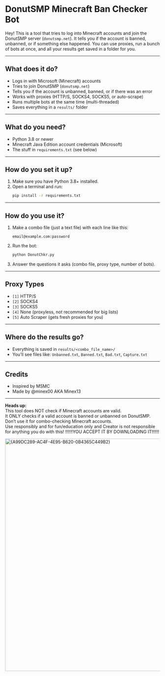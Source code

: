 # DonutSMP Minecraft Ban Checker Bot

Hey! This is a tool that tries to log into Minecraft accounts and join the DonutSMP server (`donutsmp.net`). It tells you if the account is banned, unbanned, or if something else happened. You can use proxies, run a bunch of bots at once, and all your results get saved in a folder for you.

---

## What does it do?

- Logs in with Microsoft (Minecraft) accounts
- Tries to join DonutSMP (`donutsmp.net`)
- Tells you if the account is unbanned, banned, or if there was an error
- Works with proxies (HTTP/S, SOCKS4, SOCKS5, or auto-scrape)
- Runs multiple bots at the same time (multi-threaded)
- Saves everything in a `results/` folder

---

## What do you need?

- Python 3.8 or newer
- Minecraft Java Edition account credentials (Microsoft)
- The stuff in `requirements.txt` (see below)

---

## How do you set it up?

1. Make sure you have Python 3.8+ installed.
2. Open a terminal and run:
   ```sh
   pip install -r requirements.txt
   ```

---

## How do you use it?

1. Make a combo file (just a text file) with each line like this:
   ```
   email@example.com:password
   ```
2. Run the bot:
   ```sh
   python DonutChkr.py
   ```
3. Answer the questions it asks (combo file, proxy type, number of bots).

---

## Proxy Types

- `[1]` HTTP/S
- `[2]` SOCKS4
- `[3]` SOCKS5
- `[4]` None (proxyless, not recommended for big lists)
- `[5]` Auto Scraper (gets fresh proxies for you)

---

## Where do the results go?

- Everything is saved in `results/<combo_file_name>/`
- You’ll see files like: `Unbanned.txt`, `Banned.txt`, `Bad.txt`, `Capture.txt`

---

## Credits

- Inspired by MSMC
- Made by @minex00 AKA Minex13

---

**Heads up:**  
This tool does NOT check if Minecraft accounts are valid.  
It ONLY checks if a valid account is banned or unbanned on DonutSMP.  
Don’t use it for combo-checking Minecraft accounts.  
Use responsibly and for fun/education only and Creator is not responsible for anything you do with this!
!!!!!!YOU ACCEPT IT BY DOWNLOADING IT!!!!!!

<img width="935" height="755" alt="{A99DC289-AC4F-4E95-B620-0B4365C449B2}" src="https://github.com/user-attachments/assets/c1338496-a41f-4cc4-9d55-f4a9b1f23155" />

